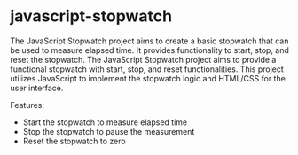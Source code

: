# javascript-stopwatch
The JavaScript Stopwatch project aims to create a basic stopwatch that can be used to measure elapsed time. It provides functionality to start, stop, and reset the stopwatch.
The JavaScript Stopwatch project aims to provide a functional stopwatch with start, stop, and reset functionalities. This project utilizes JavaScript to implement the stopwatch logic and HTML/CSS for the user interface.

Features:

- Start the stopwatch to measure elapsed time
- Stop the stopwatch to pause the measurement
- Reset the stopwatch to zero
